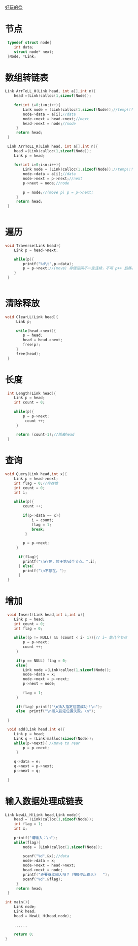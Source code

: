 [好玩的😊](https://blog.csdn.net/qq_51222650/article/details/117049399?ops_request_misc=%257B%2522request%255Fid%2522%253A%2522166783428516782395384172%2522%252C%2522scm%2522%253A%252220140713.130102334..%2522%257D&request_id=166783428516782395384172&biz_id=0&utm_medium=distribute.pc_search_result.none-task-blog-2~all~top_positive~default-1-117049399-null-null.142^v63^control,201^v3^control_1,213^v1^control&utm_term=%E9%87%8D%E9%82%AE%E6%95%B0%E6%8D%AE%E7%BB%93%E6%9E%84%E5%AE%9E%E9%AA%8C%20&spm=1018.2226.3001.4187)
<br>
# 节点

```c
 typedef struct node{
 	int data;
 	struct node* next;
 }Node, *Link;
```



# 数组转链表

```C
Link ArrToLL_H(Link head, int a[],int n){
 	head =(Link)calloc(1,sizeof(Node));
 	
 	for(int i=0;i<n;i++){
 		Link node = (Link)calloc(1,sizeof(Node));//temp!!!
 		node->data = a[i];//data
 		node->next = head->next;//next
 		head->next = node;//node
	 }
	 return head;
 }
 
 Link ArrToLL_R(Link head, int a[],int n){
 	head =(Link)calloc(1,sizeof(Node));
 	Link p = head;
 	
 	for(int i=0;i<n;i++){
 		Link node = (Link)calloc(1,sizeof(Node));//temp!!!
 		node->data = a[i];//data
 		node->next = p->next;//next
 		p->next = node;//node
 		
 		p = node;//(move p) p = p->next;
	 }
	 return head;
 }
 
```

# 遍历

```c
void Traverse(Link head){
 	Link p = head->next;

	while(p){
		printf("%d\t",p->data);
		p = p->next;//(move) 存储空间不一定连续，不可 p++ 后移。		 
	}
 }
 
```

# 清除释放

```c
void ClearLL(Link head){
 	 Link p;
 	 
	 while(head->next){
	 	p = head;
	 	head = head->next;
	 	free(p);
	 }
	 free(head);
 }
```

# 长度

```C
 int Length(Link head){
 	Link p = head;
 	int count = 0;
 	
 	while(p){
 		p = p->next;
		 count ++;
	 }
	 
	 return (count-1);//除去head 
 }
```

# 查询

```C
void Query(Link head,int x){
 	Link p = head->next;
 	int flag = 0;//存在性
 	int count = 0;
 	int i;
	  
 	while(p){
 		count ++;
 		
 		if(p->data == x){
 			i = count;
 			flag = 1;
            break;
		 }
		 
 		p = p->next;
	 }
	 
	  if(flag){
	  	printf("\n存在，位于第%d个节点。",i);
	  } else{
	  	printf("\n不存在。");
	  }
 }
```

# 增加

```c
 void Insert(Link head,int i,int x){
 	Link p = head;
 	int count = 0;
 	int flag = 0;
 	
 	while((p != NULL) && (count < i- 1)){// i~ 第几个节点 
 		p = p->next;
 		count ++;
	 }
	 
	 if(p == NULL) flag = 0;
	 else{
	 	Link node =(Link)calloc(1,sizeof(Node));
	 	node->data = x;
	 	node->next = p->next;
	 	p->next = node;
	 	
	 	flag = 1;
	 } 
	 
	 if(flag) printf("\n插入指定位置成功！\n");
	 else  printf("\n插入指定位置失败。\n");
 	
 }

 void add(Link head,int e){ 
 	Link p = head;
 	Link q = (Link)malloc(sizeof(Node));
 	while(p->next){ //move to rear
 		p = p->next;
	 }
	 
 	q->data = e;
 	q->next = p->next;
 	p->next = q;
 	
 }
```

# 输入数据处理成链表

```C
Link NewLL_H(Link head,Link node){
 	head = (Link)calloc(1,sizeof(Node));
 	int flag = 1;
 	int x;
 	 
 	printf("请输入：\n");
 	while(flag){
 		node = (Link)calloc(1,sizeof(Node));
 		
 		scanf("%d",&x);//data
 		node->data = x;
 		node->next = head->next;
 		head->next = node;
 		printf("还要继续输入吗？（按0停止输入)   ");
 		scanf("%d",&flag);
	 }
	 return head;
 }
 
int main(){
 	Link node;
 	Link head;
    head = NewLL_H(head,node); 
    
    ......
        
    return 0;
}
```

